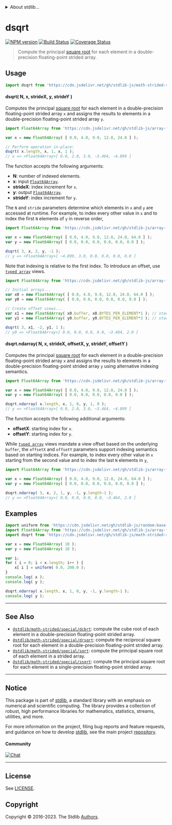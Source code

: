 <!--

@license Apache-2.0

Copyright (c) 2020 The Stdlib Authors.

Licensed under the Apache License, Version 2.0 (the "License");
you may not use this file except in compliance with the License.
You may obtain a copy of the License at

   http://www.apache.org/licenses/LICENSE-2.0

Unless required by applicable law or agreed to in writing, software
distributed under the License is distributed on an "AS IS" BASIS,
WITHOUT WARRANTIES OR CONDITIONS OF ANY KIND, either express or implied.
See the License for the specific language governing permissions and
limitations under the License.

-->


<details>
  <summary>
    About stdlib...
  </summary>
  <p>We believe in a future in which the web is a preferred environment for numerical computation. To help realize this future, we've built stdlib. stdlib is a standard library, with an emphasis on numerical and scientific computation, written in JavaScript (and C) for execution in browsers and in Node.js.</p>
  <p>The library is fully decomposable, being architected in such a way that you can swap out and mix and match APIs and functionality to cater to your exact preferences and use cases.</p>
  <p>When you use stdlib, you can be absolutely certain that you are using the most thorough, rigorous, well-written, studied, documented, tested, measured, and high-quality code out there.</p>
  <p>To join us in bringing numerical computing to the web, get started by checking us out on <a href="https://github.com/stdlib-js/stdlib">GitHub</a>, and please consider <a href="https://opencollective.com/stdlib">financially supporting stdlib</a>. We greatly appreciate your continued support!</p>
</details>

# dsqrt

[![NPM version][npm-image]][npm-url] [![Build Status][test-image]][test-url] [![Coverage Status][coverage-image]][coverage-url] <!-- [![dependencies][dependencies-image]][dependencies-url] -->

> Compute the principal [square root][@stdlib/math/base/special/sqrt] for each element in a double-precision floating-point strided array.

<section class="intro">

</section>

<!-- /.intro -->



<section class="usage">

## Usage

```javascript
import dsqrt from 'https://cdn.jsdelivr.net/gh/stdlib-js/math-strided-special-dsqrt@deno/mod.js';
```

#### dsqrt( N, x, strideX, y, strideY )

Computes the principal [square root][@stdlib/math/base/special/sqrt] for each element in a double-precision floating-point strided array `x` and assigns the results to elements in a double-precision floating-point strided array `y`.

```javascript
import Float64Array from 'https://cdn.jsdelivr.net/gh/stdlib-js/array-float64@deno/mod.js';

var x = new Float64Array( [ 0.0, 4.0, 9.0, 12.0, 24.0 ] );

// Perform operation in-place:
dsqrt( x.length, x, 1, x, 1 );
// x => <Float64Array>[ 0.0, 2.0, 3.0, ~3.464, ~4.899 ]
```

The function accepts the following arguments:

-   **N**: number of indexed elements.
-   **x**: input [`Float64Array`][@stdlib/array/float64].
-   **strideX**: index increment for `x`.
-   **y**: output [`Float64Array`][@stdlib/array/float64].
-   **strideY**: index increment for `y`.

The `N` and `stride` parameters determine which elements in `x` and `y` are accessed at runtime. For example, to index every other value in `x` and to index the first `N` elements of `y` in reverse order,

```javascript
import Float64Array from 'https://cdn.jsdelivr.net/gh/stdlib-js/array-float64@deno/mod.js';

var x = new Float64Array( [ 0.0, 4.0, 9.0, 12.0, 24.0, 64.0 ] );
var y = new Float64Array( [ 0.0, 0.0, 0.0, 0.0, 0.0, 0.0 ] );

dsqrt( 3, x, 2, y, -1 );
// y => <Float64Array>[ ~4.899, 3.0, 0.0, 0.0, 0.0, 0.0 ]
```

Note that indexing is relative to the first index. To introduce an offset, use [`typed array`][@stdlib/array/float64] views.

```javascript
import Float64Array from 'https://cdn.jsdelivr.net/gh/stdlib-js/array-float64@deno/mod.js';

// Initial arrays...
var x0 = new Float64Array( [ 0.0, 4.0, 9.0, 12.0, 24.0, 64.0 ] );
var y0 = new Float64Array( [ 0.0, 0.0, 0.0, 0.0, 0.0, 0.0 ] );

// Create offset views...
var x1 = new Float64Array( x0.buffer, x0.BYTES_PER_ELEMENT*1 ); // start at 2nd element
var y1 = new Float64Array( y0.buffer, y0.BYTES_PER_ELEMENT*3 ); // start at 4th element

dsqrt( 3, x1, -2, y1, 1 );
// y0 => <Float64Array>[ 0.0, 0.0, 0.0, 8.0, ~3.464, 2.0 ]
```

#### dsqrt.ndarray( N, x, strideX, offsetX, y, strideY, offsetY )

Computes the principal [square root][@stdlib/math/base/special/sqrt] for each element in a double-precision floating-point strided array `x` and assigns the results to elements in a double-precision floating-point strided array `y` using alternative indexing semantics.

```javascript
import Float64Array from 'https://cdn.jsdelivr.net/gh/stdlib-js/array-float64@deno/mod.js';

var x = new Float64Array( [ 0.0, 4.0, 9.0, 12.0, 24.0 ] );
var y = new Float64Array( [ 0.0, 0.0, 0.0, 0.0, 0.0 ] );

dsqrt.ndarray( x.length, x, 1, 0, y, 1, 0 );
// y => <Float64Array>[ 0.0, 2.0, 3.0, ~3.464, ~4.899 ]
```

The function accepts the following additional arguments:

-   **offsetX**: starting index for `x`.
-   **offsetY**: starting index for `y`.

While [`typed array`][@stdlib/array/float64] views mandate a view offset based on the underlying `buffer`, the `offsetX` and `offsetY` parameters support indexing semantics based on starting indices. For example, to index every other value in `x` starting from the second value and to index the last `N` elements in `y`,

```javascript
import Float64Array from 'https://cdn.jsdelivr.net/gh/stdlib-js/array-float64@deno/mod.js';

var x = new Float64Array( [ 0.0, 4.0, 9.0, 12.0, 24.0, 64.0 ] );
var y = new Float64Array( [ 0.0, 0.0, 0.0, 0.0, 0.0, 0.0 ] );

dsqrt.ndarray( 3, x, 2, 1, y, -1, y.length-1 );
// y => <Float64Array>[ 0.0, 0.0, 0.0, 8.0, ~3.464, 2.0 ]
```

</section>

<!-- /.usage -->

<section class="notes">

</section>

<!-- /.notes -->

<section class="examples">

## Examples

<!-- eslint no-undef: "error" -->

```javascript
import uniform from 'https://cdn.jsdelivr.net/gh/stdlib-js/random-base-uniform@deno/mod.js';
import Float64Array from 'https://cdn.jsdelivr.net/gh/stdlib-js/array-float64@deno/mod.js';
import dsqrt from 'https://cdn.jsdelivr.net/gh/stdlib-js/math-strided-special-dsqrt@deno/mod.js';

var x = new Float64Array( 10 );
var y = new Float64Array( 10 );

var i;
for ( i = 0; i < x.length; i++ ) {
    x[ i ] = uniform( 0.0, 200.0 );
}
console.log( x );
console.log( y );

dsqrt.ndarray( x.length, x, 1, 0, y, -1, y.length-1 );
console.log( y );
```

</section>

<!-- /.examples -->

<!-- C interface documentation. -->



<!-- Section for related `stdlib` packages. Do not manually edit this section, as it is automatically populated. -->

<section class="related">

* * *

## See Also

-   <span class="package-name">[`@stdlib/math-strided/special/dcbrt`][@stdlib/math/strided/special/dcbrt]</span><span class="delimiter">: </span><span class="description">compute the cube root of each element in a double-precision floating-point strided array.</span>
-   <span class="package-name">[`@stdlib/math-strided/special/drsqrt`][@stdlib/math/strided/special/drsqrt]</span><span class="delimiter">: </span><span class="description">compute the reciprocal square root for each element in a double-precision floating-point strided array.</span>
-   <span class="package-name">[`@stdlib/math-strided/special/sqrt`][@stdlib/math/strided/special/sqrt]</span><span class="delimiter">: </span><span class="description">compute the principal square root of each element in a strided array.</span>
-   <span class="package-name">[`@stdlib/math-strided/special/ssqrt`][@stdlib/math/strided/special/ssqrt]</span><span class="delimiter">: </span><span class="description">compute the principal square root for each element in a single-precision floating-point strided array.</span>

</section>

<!-- /.related -->

<!-- Section for all links. Make sure to keep an empty line after the `section` element and another before the `/section` close. -->


<section class="main-repo" >

* * *

## Notice

This package is part of [stdlib][stdlib], a standard library with an emphasis on numerical and scientific computing. The library provides a collection of robust, high performance libraries for mathematics, statistics, streams, utilities, and more.

For more information on the project, filing bug reports and feature requests, and guidance on how to develop [stdlib][stdlib], see the main project [repository][stdlib].

#### Community

[![Chat][chat-image]][chat-url]

---

## License

See [LICENSE][stdlib-license].


## Copyright

Copyright &copy; 2016-2023. The Stdlib [Authors][stdlib-authors].

</section>

<!-- /.stdlib -->

<!-- Section for all links. Make sure to keep an empty line after the `section` element and another before the `/section` close. -->

<section class="links">

[npm-image]: http://img.shields.io/npm/v/@stdlib/math-strided-special-dsqrt.svg
[npm-url]: https://npmjs.org/package/@stdlib/math-strided-special-dsqrt

[test-image]: https://github.com/stdlib-js/math-strided-special-dsqrt/actions/workflows/test.yml/badge.svg?branch=main
[test-url]: https://github.com/stdlib-js/math-strided-special-dsqrt/actions/workflows/test.yml?query=branch:main

[coverage-image]: https://img.shields.io/codecov/c/github/stdlib-js/math-strided-special-dsqrt/main.svg
[coverage-url]: https://codecov.io/github/stdlib-js/math-strided-special-dsqrt?branch=main

<!--

[dependencies-image]: https://img.shields.io/david/stdlib-js/math-strided-special-dsqrt.svg
[dependencies-url]: https://david-dm.org/stdlib-js/math-strided-special-dsqrt/main

-->

[chat-image]: https://img.shields.io/gitter/room/stdlib-js/stdlib.svg
[chat-url]: https://app.gitter.im/#/room/#stdlib-js_stdlib:gitter.im

[stdlib]: https://github.com/stdlib-js/stdlib

[stdlib-authors]: https://github.com/stdlib-js/stdlib/graphs/contributors

[umd]: https://github.com/umdjs/umd
[es-module]: https://developer.mozilla.org/en-US/docs/Web/JavaScript/Guide/Modules

[deno-url]: https://github.com/stdlib-js/math-strided-special-dsqrt/tree/deno
[umd-url]: https://github.com/stdlib-js/math-strided-special-dsqrt/tree/umd
[esm-url]: https://github.com/stdlib-js/math-strided-special-dsqrt/tree/esm
[branches-url]: https://github.com/stdlib-js/math-strided-special-dsqrt/blob/main/branches.md

[stdlib-license]: https://raw.githubusercontent.com/stdlib-js/math-strided-special-dsqrt/main/LICENSE

[@stdlib/array/float64]: https://github.com/stdlib-js/array-float64/tree/deno

[@stdlib/math/base/special/sqrt]: https://github.com/stdlib-js/math-base-special-sqrt/tree/deno

<!-- <related-links> -->

[@stdlib/math/strided/special/dcbrt]: https://github.com/stdlib-js/math-strided-special-dcbrt/tree/deno

[@stdlib/math/strided/special/drsqrt]: https://github.com/stdlib-js/math-strided-special-drsqrt/tree/deno

[@stdlib/math/strided/special/sqrt]: https://github.com/stdlib-js/math-strided-special-sqrt/tree/deno

[@stdlib/math/strided/special/ssqrt]: https://github.com/stdlib-js/math-strided-special-ssqrt/tree/deno

<!-- </related-links> -->

</section>

<!-- /.links -->
